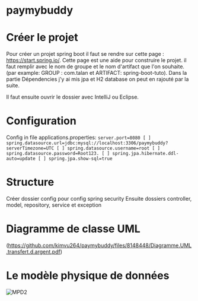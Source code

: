 # paymybuddy
# Créer le projet
Pour créer un projet spring boot il faut se rendre sur cette page : https://start.spring.io/.
Cette page est une aide pour construire le projet. il faut remplir avec le nom de groupe et le nom d'artifact que l'on souhaite. (par example: GROUP : com.talan et ARTIFACT: spring-boot-tuto).
Dans la partie Dépendencies j'y ai mis jpa et H2 database on peut en rajouté par la suite.

Il faut ensuite ouvrir le dossier avec IntelliJ ou Eclipse. 

# Configuration

Config in file applications.properties:
``server.port=8080
[ ] spring.datasource.url=jdbc:mysql://localhost:3306/paymybuddy?serverTimezone=UTC
 [ ] spring.datasource.username=root
 [ ] spring.datasource.password=Root123.
 [ ] spring.jpa.hibernate.ddl-auto=update
 [ ] spring.jpa.show-sql=true``

# Structure 
Créer dossier config pour config spring security
Ensuite dossiers controller, model, repository, service et exception

# Diagramme de classe UML 
(https://github.com/kimvu264/paymybuddy/files/8148448/Diagramme.UML.transfert.d.argent.pdf)

# Le modèle physique de données
![MPD2](https://user-images.githubusercontent.com/71970977/155877923-24c99497-05a9-4b86-bfab-5810f350a5ee.png)
